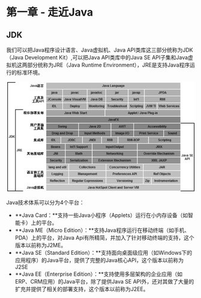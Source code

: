 # 第一章 - 走近Java

## JDK

我们可以把Java程序设计语言、Java虚拟机、Java API类库这三部分统称为JDK（Java Development Kit）,可以把Java API类库中的Java SE API子集和Java虚拟机这两部分统称为JRE（Java Runtime Environment），JRE是支持Java程序运行的标准环境。

![Java&#x6280;&#x672F;&#x4F53;&#x7CFB;&#x6240;&#x5305;&#x542B;&#x7684;&#x5185;&#x5BB9;](../.gitbook/assets/wei-xin-tu-pian-20190625100918.png)

Java技术体系可以分为4个平台：

* **Java Card：**支持一些Java小程序（Applets）运行在小内存设备（如智能卡）上的平台。
* **Java ME（Micro Edition）：**支持Java程序运行在移动终端（如手机、PDA）上的平台，对Java Api有所精简，并加入了针对移动终端的支持，这个版本以前称为J2ME。
* **Java SE（Standard Edition）：**支持面向桌面级应用（如Windows下的应用程序）的Java平台，提供了完整的Java核心API，这个版本以前称为J2SE
* **Java EE（Enterprise Edition）：**支持使用多层架构的企业应用（如ERP、CRM应用）的Java平台，除了提供Java SE API外，还对其做了大量的扩充并提供了相关的部署支持，这个版本以前称为J2EE。

